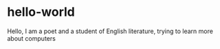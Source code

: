# hello-world
Hello, I am a poet and a student of English literature, trying to learn more about computers
